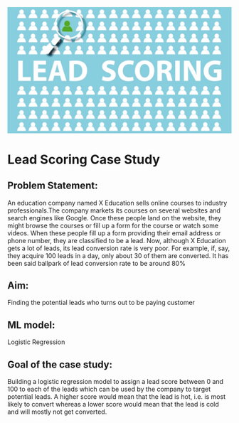 ![](https://github.com/Vishal1478/Data_Science_Portfolio/blob/master/Machine_Learning/Lead_Score/lead_scor.jpg)

# Lead Scoring Case Study

## Problem Statement:
An education company named X Education sells online courses to industry professionals.The company markets its courses on several websites and search engines like Google.
Once these people land on the website, they might browse the courses or fill up a form for the course or watch some videos. When these people fill up a form providing their email address or phone number, they are classified to be a lead. 
Now, although X Education gets a lot of leads, its lead conversion rate is very poor. For example, if, say, they acquire 100 leads in a day, only about 30 of them are converted.
It has been said ballpark of lead conversion rate to be around 80%

## Aim:
Finding the potential leads who turns out to be paying customer

## ML model:
Logistic Regression

## Goal of the case study:
Building a logistic regression model to assign a lead score between 0 and 100 to each of the leads which can be used by the company to target potential leads. 
A higher score would mean that the lead is hot, i.e. is most likely to convert whereas a lower score would mean that the lead is cold and will mostly not get converted.

